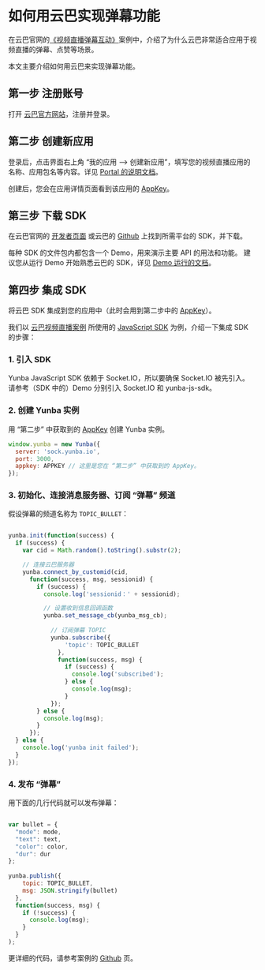 # 如何用云巴实现弹幕功能

在云巴官网的[《视频直播弹幕互动》][1]案例中，介绍了为什么云巴非常适合应用于视频直播的弹幕、点赞等场景。

本文主要介绍如何用云巴来实现弹幕功能。


## 第一步 注册账号

打开 [云巴官方网站][8]，注册并登录。

## 第二步 创建新应用

登录后，点击界面右上角 “我的应用 --> 创建新应用”，填写您的视频直播应用的名称、应用包名等内容。详见 [Portal 的说明文档][4]。

创建后，您会在应用详情页面看到该应用的 [AppKey][3]。

## 第三步 下载 SDK

在云巴官网的 [开发者页面][2] 或云巴的 [Github][7] 上找到所需平台的 SDK，并下载。

每种 SDK 的文件包内都包含一个 Demo，用来演示主要 API 的用法和功能。
建议您从运行 Demo 开始熟悉云巴的 SDK，详见 [Demo 运行的文档][9]。

## 第四步 集成 SDK

将云巴 SDK 集成到您的应用中（此时会用到第二步中的 [AppKey][3]）。

我们以 [云巴视频直播案例][5] 所使用的 [JavaScript SDK][6] 为例，介绍一下集成 SDK 的步骤：

### 1. 引入 SDK

Yunba JavaScript SDK 依赖于 Socket.IO，所以要确保 Socket.IO 被先引入。 
请参考（SDK 中的）Demo 分别引入 Socket.IO 和 yunba-js-sdk。

### 2. 创建 Yunba 实例

用 “第二步” 中获取到的 [AppKey][3] 创建 Yunba 实例。

```javascript
window.yunba = new Yunba({
  server: 'sock.yunba.io',
  port: 3000,
  appkey: APPKEY // 这里是您在 “第二步” 中获取到的 AppKey。
});
```

### 3. 初始化、连接消息服务器、订阅 “弹幕” 频道

假设弹幕的频道名称为 `TOPIC_BULLET`：

```javascript

yunba.init(function(success) {
  if (success) {
    var cid = Math.random().toString().substr(2);

    // 连接云巴服务器
    yunba.connect_by_customid(cid,
      function(success, msg, sessionid) {
        if (success) {
          console.log('sessionid：' + sessionid);

          // 设置收到信息回调函数
          yunba.set_message_cb(yunba_msg_cb);
      
            // 订阅弹幕 TOPIC
            yunba.subscribe({
                'topic': TOPIC_BULLET
              },
              function(success, msg) {
                if (success) {
                  console.log('subscribed');
                } else {
                  console.log(msg);
                }
            });
        } else {
          console.log(msg);
        }
      });
  } else {
    console.log('yunba init failed');
  }
});
```

### 4. 发布 “弹幕”

用下面的几行代码就可以发布弹幕：

```javascript

var bullet = {
  "mode": mode,
  "text": text,
  "color": color,
  "dur": dur
};
  
yunba.publish({
    topic: TOPIC_BULLET,
    msg: JSON.stringify(bullet)
  },
  function(success, msg) {
    if (!success) {
      console.log(msg);
    }
  }
);

```

更详细的代码，请参考案例的 [Github][5] 页。

[1]:http://yunba.io/usercases/livevideo/
[2]: http://yunba.io/developers/
[3]: https://github.com/yunba/kb/blob/master/AppKey.md
[4]: https://github.com/yunba/kb/blob/master/Portal.md#%E5%A6%82%E4%BD%95%E5%9C%A8%E4%BA%91%E5%B7%B4-portal-%E4%B8%8A%E5%88%9B%E5%BB%BA%E6%96%B0%E5%BA%94%E7%94%A8
[5]:https://github.com/yunbademo/yunba-live-video
[6]: https://github.com/yunba/yunba-javascript-sdk
[7]: https://github.com/yunba
[8]:http://yunba.io
[9]: https://github.com/yunba/docs/tree/master/quickstart/demo

